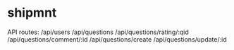 # shipmnt

API routes:
/api/users
/api/questions
/api/questions/rating/:qid
/api/questions/comment/:id
/api/questions/create
/api/questions/update/:id
